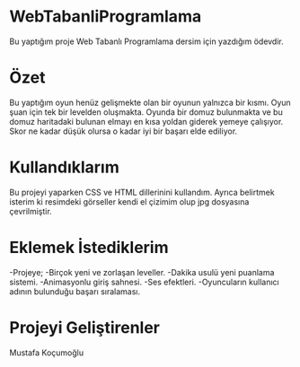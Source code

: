 # WebTabanliProgramlama
Bu yaptığım proje Web Tabanlı Programlama dersim için yazdığım ödevdir.
# Özet
Bu yaptığım oyun henüz gelişmekte olan bir oyunun yalnızca bir kısmı. Oyun şuan için tek bir levelden oluşmakta. Oyunda bir domuz bulunmakta ve bu domuz haritadaki bulunan elmayı en kısa yoldan giderek yemeye çalışıyor. Skor ne kadar düşük olursa o kadar iyi bir başarı elde ediliyor.
# Kullandıklarım
Bu projeyi yaparken CSS ve HTML dillerinini kullandım. Ayrıca belirtmek isterim ki resimdeki görseller kendi el çizimim olup jpg dosyasına çevrilmiştir.
# Eklemek İstediklerim
-Projeye; 
-Birçok yeni ve zorlaşan leveller.
-Dakika usulü yeni puanlama sistemi.
-Animasyonlu giriş sahnesi.
-Ses efektleri.
-Oyuncuların kullanıcı adının bulunduğu başarı sıralaması.
# Projeyi Geliştirenler
Mustafa Koçumoğlu
